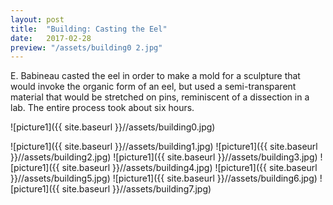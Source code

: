 ```yaml
---
layout: post
title:  "Building: Casting the Eel"
date:   2017-02-28
preview: "/assets/building0 2.jpg"
---
```


E. Babineau casted the eel in order to make a mold for a sculpture that
would invoke the organic form of an eel, but used a semi-transparent material
that would be stretched on pins, reminiscent of a dissection in a lab. The entire process
took about six hours.

![picture1]({{ site.baseurl }}//assets/building0.jpg)

![picture1]({{ site.baseurl }}//assets/building1.jpg)
![picture1]({{ site.baseurl }}//assets/building2.jpg)
![picture1]({{ site.baseurl }}//assets/building3.jpg)
![picture1]({{ site.baseurl }}//assets/building4.jpg)
![picture1]({{ site.baseurl }}//assets/building5.jpg)
![picture1]({{ site.baseurl }}//assets/building6.jpg)
![picture1]({{ site.baseurl }}//assets/building7.jpg)
